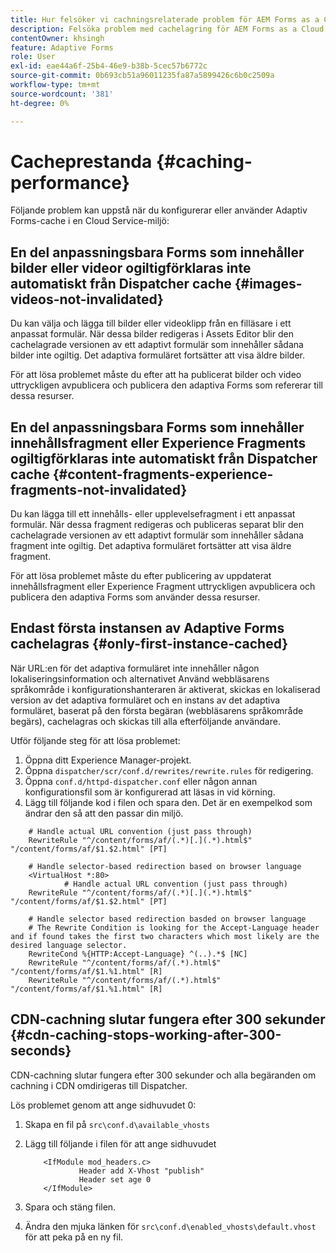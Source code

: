 ```yaml
---
title: Hur felsöker vi cachningsrelaterade problem för AEM Forms as a Cloud Service?
description: Felsöka problem med cachelagring för AEM Forms as a Cloud Service.
contentOwner: khsingh
feature: Adaptive Forms
role: User
exl-id: eae44a6f-25b4-46e9-b38b-5cec57b6772c
source-git-commit: 0b693cb51a96011235fa87a5899426c6b0c2509a
workflow-type: tm+mt
source-wordcount: '381'
ht-degree: 0%

---
```


# Cacheprestanda {#caching-performance}

Följande problem kan uppstå när du konfigurerar eller använder Adaptiv Forms-cache i en Cloud Service-miljö:

## En del anpassningsbara Forms som innehåller bilder eller videor ogiltigförklaras inte automatiskt från Dispatcher cache {#images-videos-not-invalidated}

Du kan välja och lägga till bilder eller videoklipp från en filläsare i ett anpassat formulär. När dessa bilder redigeras i Assets Editor blir den cachelagrade versionen av ett adaptivt formulär som innehåller sådana bilder inte ogiltig. Det adaptiva formuläret fortsätter att visa äldre bilder.

För att lösa problemet måste du efter att ha publicerat bilder och video uttryckligen avpublicera och publicera den adaptiva Forms som refererar till dessa resurser.

## En del anpassningsbara Forms som innehåller innehållsfragment eller Experience Fragments ogiltigförklaras inte automatiskt från Dispatcher cache {#content-fragments-experience-fragments-not-invalidated}

Du kan lägga till ett innehålls- eller upplevelsefragment i ett anpassat formulär. När dessa fragment redigeras och publiceras separat blir den cachelagrade versionen av ett adaptivt formulär som innehåller sådana fragment inte ogiltig. Det adaptiva formuläret fortsätter att visa äldre fragment.

För att lösa problemet måste du efter publicering av uppdaterat innehållsfragment eller Experience Fragment uttryckligen avpublicera och publicera den adaptiva Forms som använder dessa resurser.

## Endast första instansen av Adaptive Forms cachelagras {#only-first-instance-cached}

När URL:en för det adaptiva formuläret inte innehåller någon lokaliseringsinformation och alternativet Använd webbläsarens språkområde i konfigurationshanteraren är aktiverat, skickas en lokaliserad version av det adaptiva formuläret och en instans av det adaptiva formuläret, baserat på den första begäran (webbläsarens språkområde begärs), cachelagras och skickas till alla efterföljande användare.

Utför följande steg för att lösa problemet:

1. Öppna ditt Experience Manager-projekt.
1. Öppna `dispatcher/scr/conf.d/rewrites/rewrite.rules` för redigering.
1. Öppna `conf.d/httpd-dispatcher.conf` eller någon annan konfigurationsfil som är konfigurerad att läsas in vid körning.
1. Lägg till följande kod i filen och spara den. Det är en exempelkod som ändrar den så att den passar din miljö.

```shellscript
    # Handle actual URL convention (just pass through)
    RewriteRule "^/content/forms/af/(.*)[.](.*).html$" "/content/forms/af/$1.$2.html" [PT]
    
    # Handle selector-based redirection based on browser language
    <VirtualHost *:80>
            # Handle actual URL convention (just pass through)
    RewriteRule "^/content/forms/af/(.*)[.](.*).html$" "/content/forms/af/$1.$2.html" [PT]

    # Handle selector based redirection basded on browser language
    # The Rewrite Condition is looking for the Accept-Language header and if found takes the first two characters which most likely are the desired language selector.
    RewriteCond %{HTTP:Accept-Language} ^(..).*$ [NC]
    RewriteRule "^/content/forms/af/(.*).html$" "/content/forms/af/$1.%1.html" [R]
    RewriteRule "^/content/forms/af/(.*).html$" "/content/forms/af/$1.%1.html" [R]
```

## CDN-cachning slutar fungera efter 300 sekunder {#cdn-caching-stops-working-after-300-seconds}

CDN-cachning slutar fungera efter 300 sekunder och alla begäranden om cachning i CDN omdirigeras till Dispatcher.

Lös problemet genom att ange sidhuvudet 0:

1. Skapa en fil på `src\conf.d\available_vhosts`

1. Lägg till följande i filen för att ange sidhuvudet

   ```shellscript
       <IfModule mod_headers.c>
               Header add X-Vhost "publish"
               Header set age 0
       </IfModule>
   ```

1. Spara och stäng filen.
1. Ändra den mjuka länken för `src\conf.d\enabled_vhosts\default.vhost` för att peka på en ny fil.
